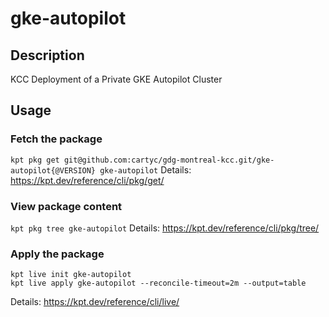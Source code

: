 # gke-autopilot

## Description
KCC Deployment of a Private GKE Autopilot Cluster

## Usage

### Fetch the package
`kpt pkg get git@github.com:cartyc/gdg-montreal-kcc.git/gke-autopilot{@VERSION} gke-autopilot`
Details: https://kpt.dev/reference/cli/pkg/get/

### View package content
`kpt pkg tree gke-autopilot`
Details: https://kpt.dev/reference/cli/pkg/tree/

### Apply the package
```
kpt live init gke-autopilot
kpt live apply gke-autopilot --reconcile-timeout=2m --output=table
```
Details: https://kpt.dev/reference/cli/live/
